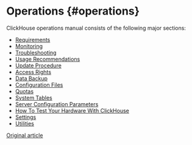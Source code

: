 # Operations {#operations}

ClickHouse operations manual consists of the following major sections:

- [Requirements](requirements.md)
- [Monitoring](monitoring.md)
- [Troubleshooting](troubleshooting.md)
- [Usage Recommendations](tips.md)
- [Update Procedure](update.md)
- [Access Rights](access_rights.md)
- [Data Backup](backup.md)
- [Configuration Files](configuration_files.md)
- [Quotas](quotas.md)
- [System Tables](system_tables.md)
- [Server Configuration Parameters](server_settings/index.md)
- [How To Test Your Hardware With ClickHouse](performance_test.md)
- [Settings](settings/index.md)
- [Utilities](utils/index.md)

[Original article](https://clickhouse.tech/docs/en/operations/) <!--hide-->
